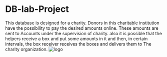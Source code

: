 # DB-lab-Project
This database is designed for a charity. Donors in this charitable institution have the possibility to pay the desired amounts online. These amounts are sent to Accounts under the supervision of charity. also it is possible that the helpers receive a box and put some amounts in it and then, in certain intervals, the box receiver receives the boxes and delivers them to The charity organization.
![logo](https://user-images.githubusercontent.com/60937471/207931713-465cac41-ad53-4b43-9dbc-087ebbf56ffc.PNG)
